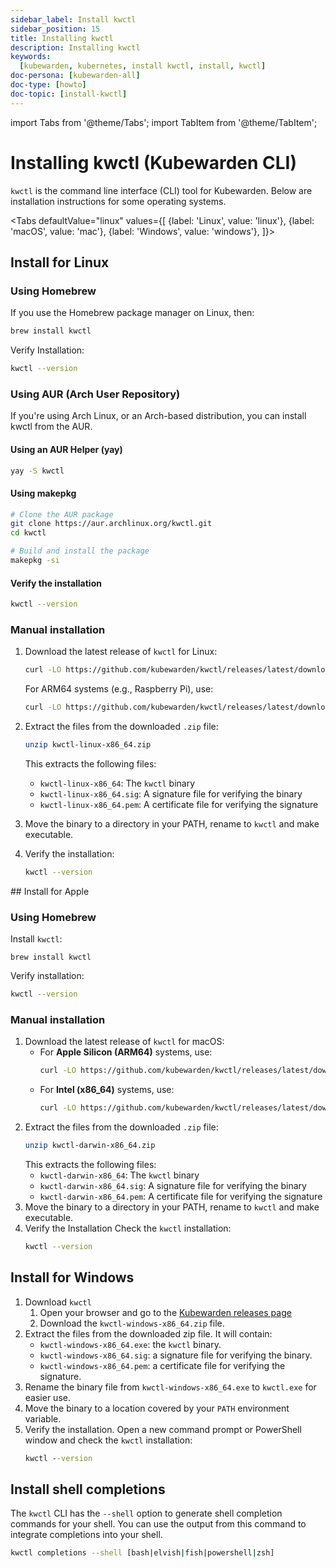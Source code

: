 ```yaml
---
sidebar_label: Install kwctl
sidebar_position: 15
title: Installing kwctl
description: Installing kwctl
keywords:
  [kubewarden, kubernetes, install kwctl, install, kwctl]
doc-persona: [kubewarden-all]
doc-type: [howto]
doc-topic: [install-kwctl]
---
```


<head>
  <link rel="canonical" href="https://docs.kubewarden.io/howtos/install-kwctl"/>
</head>

import Tabs from '@theme/Tabs';
import TabItem from '@theme/TabItem';

# Installing kwctl (Kubewarden CLI)

`kwctl` is the command line interface (CLI) tool for Kubewarden. Below are installation instructions for some operating systems.

<Tabs
  defaultValue="linux"
  values={[
    {label: 'Linux', value: 'linux'},
    {label: 'macOS', value: 'mac'},
    {label: 'Windows', value: 'windows'},
  ]}>
<TabItem value="linux">

## Install for Linux

### Using Homebrew

If you use the Homebrew package manager on Linux, then:

```bash
brew install kwctl
```


Verify Installation:
```bash
kwctl --version
```

### Using AUR (Arch User Repository)

If you're using Arch Linux, or an Arch-based distribution, you can install kwctl from the AUR.

#### Using an AUR Helper (yay)
```bash
yay -S kwctl
```

#### Using makepkg
```bash
# Clone the AUR package
git clone https://aur.archlinux.org/kwctl.git
cd kwctl

# Build and install the package
makepkg -si
```

#### Verify the installation
```bash
kwctl --version
```

### Manual installation

1. Download the latest release of `kwctl` for Linux:
    ```bash
    curl -LO https://github.com/kubewarden/kwctl/releases/latest/download/kwctl-linux-x86_64.zip
    ```

    For ARM64 systems (e.g., Raspberry Pi), use:
    ```bash
    curl -LO https://github.com/kubewarden/kwctl/releases/latest/download/kwctl-linux-aarch64.zip
    ```
1. Extract the files from the downloaded `.zip` file:
    ```bash
    unzip kwctl-linux-x86_64.zip
    ```

    This extracts the following files:

    - `kwctl-linux-x86_64`: The `kwctl` binary
    - `kwctl-linux-x86_64.sig`: A signature file for verifying the binary
    - `kwctl-linux-x86_64.pem`: A certificate file for verifying the signature

1. Move the binary to a directory in your PATH, rename to `kwctl` and make executable.

1. Verify the installation:
    ```bash
    kwctl --version
    ```
</TabItem>

<TabItem value="mac">
## Install for Apple

### Using Homebrew
Install `kwctl`:
```shell
brew install kwctl
```

Verify installation:

```bash
kwctl --version
```

### Manual installation

1. Download the latest release of `kwctl` for macOS:
    - For **Apple Silicon (ARM64)** systems, use:
        ```bash
        curl -LO https://github.com/kubewarden/kwctl/releases/latest/download/kwctl-darwin-aarch64.zip
        ```
    - For **Intel (x86_64)** systems, use:
        ```bash
        curl -LO https://github.com/kubewarden/kwctl/releases/latest/download/kwctl-darwin-x86_64.zip
        ```
1. Extract the files from the downloaded `.zip` file:
    ```bash
    unzip kwctl-darwin-x86_64.zip
    ```
    This extracts the following files:
    - `kwctl-darwin-x86_64`: The `kwctl` binary
    - `kwctl-darwin-x86_64.sig`: A signature file for verifying the binary
    - `kwctl-darwin-x86_64.pem`: A certificate file for verifying the signature
1. Move the binary to a directory in your PATH, rename to `kwctl` and make executable.
1. Verify the Installation
    Check the `kwctl` installation:
    ```bash
    kwctl --version
    ```
</TabItem>

<TabItem value="windows">

## Install for Windows

1. Download `kwctl`
    1. Open your browser and go to the [Kubewarden releases page](https://github.com/kubewarden/kwctl/releases/latest)
    1. Download the `kwctl-windows-x86_64.zip` file.
1. Extract the files from the downloaded zip file. It will contain:
    - `kwctl-windows-x86_64.exe`: the `kwctl` binary.
    - `kwctl-windows-x86_64.sig`: a signature file for verifying the binary.
    - `kwctl-windows-x86_64.pem`: a certificate file for verifying the signature.
1. Rename the binary file from `kwctl-windows-x86_64.exe` to `kwctl.exe` for easier use.
1. Move the binary to a location covered by your `PATH` environment variable.
1. Verify the installation. Open a new command prompt or PowerShell window and check the `kwctl` installation:
    ```cmd
    kwctl --version
    ```
</TabItem>
</Tabs>

## Install shell completions

The `kwctl` CLI has the `--shell` option to generate shell completion commands for your shell. You can use the output from this command to integrate completions into your shell.

```bash
kwctl completions --shell [bash|elvish|fish|powershell|zsh]
```
